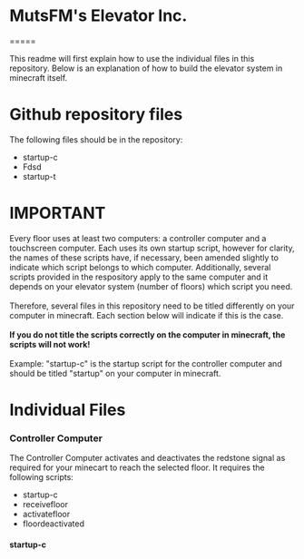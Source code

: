 # MutsFM's Elevator Inc.
=====

This readme will first explain how to use the individual files in this repository. Below is an explanation of how to build the elevator system in minecraft itself.

Github repository files
=====

The following files should be in the repository:
  * startup-c
  * Fdsd
  * startup-t

IMPORTANT
=====
Every floor uses at least two computers: a controller computer and a touchscreen computer. Each uses its own startup script, however for clarity, the names of these scripts have, if necessary, been amended slightly to indicate which script belongs to which computer. Additionally, several scripts provided in the respository apply to the same computer and it depends on your elevator system (number of floors) which script you need.</br>
</br>
Therefore, several files in this repository need to be titled differently on your computer in minecraft. Each section below will indicate if this is the case.</br>
</br>
**If you do not title the scripts correctly on the computer in minecraft, the scripts will not work!**</br>
</br>
Example: "startup-c" is the startup script for the controller computer and should be titled "startup" on your computer in minecraft.

# Individual Files
### Controller Computer
The Controller Computer activates and deactivates the redstone signal as required for your minecart to reach the selected floor. It requires the following scripts:
- startup-c
- receivefloor
- activatefloor
- floordeactivated
#### startup-c
